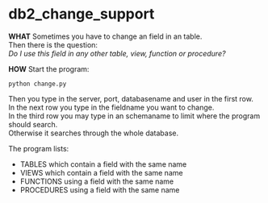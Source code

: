 # db2_change_support

**WHAT**
Sometimes you have to change an field in an table.   
Then there is the question:   
*Do I use this field in any other table, view, function or procedure?*   

**HOW**
Start the program:   
```
python change.py
```
Then you type in the server, port, databasename and user in the first row.   
In the next row you type in the fieldname you want to change.   
In the third row you may type in an schemaname to limit where the program should search.   
Otherwise it searches through the whole database.   

The program lists:   
- TABLES which contain a field with the same name   
- VIEWS which contain a field with the same name   
- FUNCTIONS using a field with the same name   
- PROCEDURES using a field with the same name   
